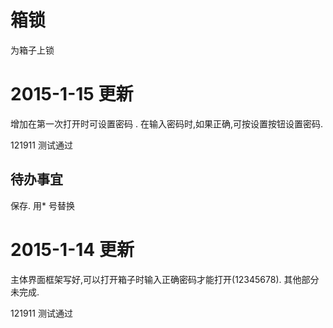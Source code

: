 箱锁
====================

为箱子上锁


2015-1-15 更新
=======================================
增加在第一次打开时可设置密码 .
在输入密码时,如果正确,可按设置按钮设置密码.

121911 测试通过

待办事宜
----------------------
保存.
用* 号替换


2015-1-14 更新
====================
主体界面框架写好,可以打开箱子时输入正确密码才能打开(12345678).
其他部分未完成.

121911 测试通过